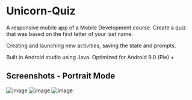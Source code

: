 # Unicorn-Quiz
A responsive mobile app of a Mobile Development course. Create a quiz that was based on the first letter of your last name.

Creating and launching new activities, saving the state and prompts.


Built in Android studio using Java. 
Optimized for Android 9.0 (Pie) +

## Screenshots - Portrait Mode

![image](https://user-images.githubusercontent.com/76846419/152084886-327068d8-4c1e-4e5c-a50f-42333fb704f1.png)
![image](https://user-images.githubusercontent.com/76846419/152084941-f9f44546-702e-4339-974b-ef336d904615.png)
![image](https://user-images.githubusercontent.com/76846419/152084959-e3119ae0-1b60-406b-9401-14a225a77516.png)

